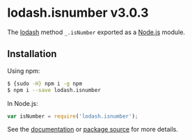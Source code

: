 # lodash.isnumber v3.0.3
The [lodash](https://lodash.com/) method `_.isNumber` exported as a [Node.js](https://nodejs.org/) module.
## Installation
Using npm:
```bash
$ {sudo -H} npm i -g npm
$ npm i --save lodash.isnumber
```
In Node.js:
```js
var isNumber = require('lodash.isnumber');
```
See the [documentation](https://lodash.com/docs#isNumber) or [package source](https://github.com/lodash/lodash/blob/3.0.3-npm-packages/lodash.isnumber) for more details.
